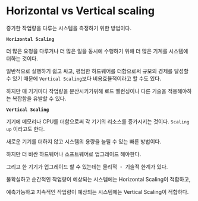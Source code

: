 # Horizontal vs Vertical scaling

증가한 작업량을 다루는 시스템을 측정하기 위한 방법이다.

**`Horizontal Scaling`** 

더 많은 요청을 다루거나 더 많은 일을 동시에 수행하기 위해 더 많은 기계를 시스템에 더하는 것이다.

일반적으로 실행하기 쉽고 싸고, 평범한 하드웨어를 더함으로써 규모의 경제를 달성할 수 있기 때문에 `Vertical Scaling`보다 비용효율적이라고 할 수도 있다.

하지만 매 기기마다 작업량을 분산시키기위해 로드 밸런싱이나 다른 기술을 적용해야하는 복잡함을 유발할 수 있다.

**`Vertical Scaling`**

기기에 메모리나 CPU를 더함으로써 각 기기의 리소스를 증가시키는 것이다. `Scaling up` 이라고도 한다.

새로운 기기를 더하지 않고 시스템의 용량을 늘릴 수 있는 빠른 방법이다.

하지만 더 비싼 하드웨어나 소프트웨어로 업그레이드 해야한다.

그리고 한 기기가 업그레이드 할 수 있는데는 물리적 ・ 기술적 한계가 있다.

불확실하고 순간적인 작업량이 예상되는 시스템에는 Horizontal Scaling이 적합하고,

예측가능하고 지속적인 작업량이 예상되는 시스템에는 Vertical Scaling이 적합하다.